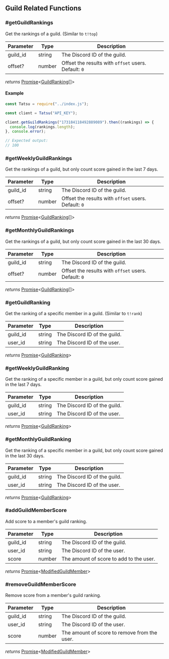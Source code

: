 ## Guild Related Functions

### #getGuildRankings

Get the rankings of a guild. (Similar to `t!top`)

| Parameter | Type   | Description                                          |
| --------- | ------ | ---------------------------------------------------- |
| guild_id  | string | The Discord ID of the guild.                         |
| offset?   | number | Offset the results with `offset` users. Default: `0` |

_returns_ [Promise](https://developer.mozilla.org/en-US/docs/Web/JavaScript/Reference/Global_Objects/Promise)<[GuildRanking](GuildRanking.md)[]>

#### Example

```js
const Tatsu = require("../index.js");

const client = Tatsu("API_KEY");

client.getGuildRankings("173184118492889089").then((rankings) => {
  console.log(rankings.length);
}, console.error);

// Expected output:
// 100
```

### #getWeeklyGuildRankings

Get the rankings of a guild, but only count score gained in the last 7 days.

| Parameter | Type   | Description                                          |
| --------- | ------ | ---------------------------------------------------- |
| guild_id  | string | The Discord ID of the guild.                         |
| offset?   | number | Offset the results with `offset` users. Default: `0` |

_returns_ [Promise](https://developer.mozilla.org/en-US/docs/Web/JavaScript/Reference/Global_Objects/Promise)<[GuildRanking](GuildRanking.md)[]>

### #getMonthlyGuildRankings

Get the rankings of a guild, but only count score gained in the last 30 days.

| Parameter | Type   | Description                                          |
| --------- | ------ | ---------------------------------------------------- |
| guild_id  | string | The Discord ID of the guild.                         |
| offset?   | number | Offset the results with `offset` users. Default: `0` |

_returns_ [Promise](https://developer.mozilla.org/en-US/docs/Web/JavaScript/Reference/Global_Objects/Promise)<[GuildRanking](GuildRanking.md)[]>

### #getGuildRanking

Get the ranking of a specific member in a guild. (Similar to `t!rank`)

| Parameter | Type   | Description                  |
| --------- | ------ | ---------------------------- |
| guild_id  | string | The Discord ID of the guild. |
| user_id   | string | The Discord ID of the user.  |

_returns_ [Promise](https://developer.mozilla.org/en-US/docs/Web/JavaScript/Reference/Global_Objects/Promise)<[GuildRanking](GuildRanking.md)>

### #getWeeklyGuildRanking

Get the ranking of a specific member in a guild, but only count score gained in the last 7 days.

| Parameter | Type   | Description                  |
| --------- | ------ | ---------------------------- |
| guild_id  | string | The Discord ID of the guild. |
| user_id   | string | The Discord ID of the user.  |

_returns_ [Promise](https://developer.mozilla.org/en-US/docs/Web/JavaScript/Reference/Global_Objects/Promise)<[GuildRanking](GuildRanking.md)>

### #getMonthlyGuildRanking

Get the ranking of a specific member in a guild, but only count score gained in the last 30 days.

| Parameter | Type   | Description                  |
| --------- | ------ | ---------------------------- |
| guild_id  | string | The Discord ID of the guild. |
| user_id   | string | The Discord ID of the user.  |

_returns_ [Promise](https://developer.mozilla.org/en-US/docs/Web/JavaScript/Reference/Global_Objects/Promise)<[GuildRanking](GuildRanking.md)>

### #addGuildMemberScore

Add score to a member's guild ranking.

| Parameter | Type   | Description                             |
| --------- | ------ | --------------------------------------- |
| guild_id  | string | The Discord ID of the guild.            |
| user_id   | string | The Discord ID of the user.             |
| score     | number | The amount of score to add to the user. |

_returns_ [Promise](https://developer.mozilla.org/en-US/docs/Web/JavaScript/Reference/Global_Objects/Promise)<[ModifiedGuildMember](ModifiedGuildMember.md)>

### #removeGuildMemberScore

Remove score from a member's guild ranking.

| Parameter | Type   | Description                             |
| --------- | ------ | --------------------------------------- |
| guild_id  | string | The Discord ID of the guild.            |
| user_id   | string | The Discord ID of the user.             |
| score     | number | The amount of score to remove from the user. |

_returns_ [Promise](https://developer.mozilla.org/en-US/docs/Web/JavaScript/Reference/Global_Objects/Promise)<[ModifiedGuildMember](ModifiedGuildMember.md)>

